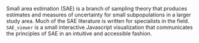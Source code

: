 Small area estimation (SAE) is a branch of sampling theory that produces estimates and measures of 
uncertainty for small subpopulations in a larger study area. Much of the SAE literature is written for specialists in the field. 
`SAE_viewer` is a small interactive Javascript visualization that communicates the principles of SAE in an intuitive
and accessible fashion.
